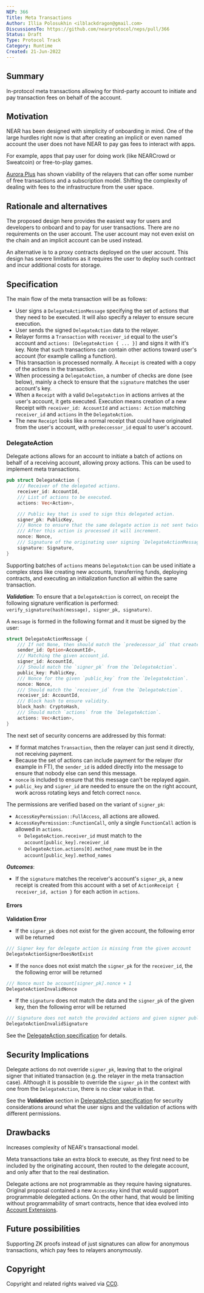 ```yaml
---
NEP: 366
Title: Meta Transactions
Author: Illia Polosukhin <ilblackdragon@gmail.com>
DiscussionsTo: https://github.com/nearprotocol/neps/pull/366
Status: Draft
Type: Protocol Track
Category: Runtime
Created: 21-Jun-2022
---
```


## Summary

In-protocol meta transactions allowing for third-party account to initiate and pay transaction fees on behalf of the account.

## Motivation

NEAR has been designed with simplicity of onboarding in mind. One of the large hurdles right now is that after creating an implicit or even named account the user does not have NEAR to pay gas fees to interact with apps.

For example, apps that pay user for doing work (like NEARCrowd or Sweatcoin) or free-to-play games.

[Aurora Plus](https://aurora.plus) has shown viability of the relayers that can offer some number of free transactions and a subscription model. Shifting the complexity of dealing with fees to the infrastructure from the user space.

## Rationale and alternatives

The proposed design here provides the easiest way for users and developers to onboard and to pay for user transactions.
There are no requirements on the user account. The user account may not even exist on the chain and an implicit account can be used instead.

An alternative is to a proxy contracts deployed on the user account.
This design has severe limitations as it requires the user to deploy such contract and incur additional costs for storage.

## Specification

The main flow of the meta transaction will be as follows:
 - User signs a `DelegateActionMessage` specifying the set of actions that they need to be executed. It will also specify a relayer to ensure secure execution.
 - User sends the signed `DelegateAction` data to the relayer.
 - Relayer forms a `Transaction` with `receiver_id` equal to the user's account and `actions: [DelegateAction { ... }]` and signs it with it's key. Note that such transactions can contain other actions toward user's account (for example calling a function).
 - This transaction is processed normally. A `Receipt` is created with a copy of the actions in the transaction.
 - When processing a `DelegateAction`, a number of checks are done (see below), mainly a check to ensure that the `signature` matches the user account's key.
 - When a `Receipt` with a valid `DelegateAction` in actions arrives at the user's account, it gets executed. Execution means creation of a new Receipt with `receiver_id: AccountId` and `actions: Action` matching `receiver_id` and `actions` in the `DelegateAction`.
 - The new `Receipt` looks like a normal receipt that could have originated from the user's account, with `predeccessor_id` equal to user's account.

### DelegateAction

Delegate actions allows for an account to initiate a batch of actions on behalf of a receiving account, allowing proxy actions. This can be used to implement meta transactions.

```rust
pub struct DelegateAction {
    /// Receiver of the delegated actions.
    receiver_id: AccountId,
    /// List of actions to be executed.
    actions: Vec<Action>,

    /// Public key that is used to sign this delegated action.
    signer_pk: PublicKey,
    /// Nonce to ensure that the same delegate action is not sent twice by a relayer and should match for given account's `signer_pk`.
    /// After this action is processed it will increment.
    nonce: Nonce,
    /// Signature of the originating user signing `DelegateActionMessage` formed out of the data in the `DelegateAction`.
    signature: Signature,
}
```

 Supporting batches of `actions` means `DelegateAction` can be used initiate a complex steps like creating new accounts, transferring funds, deploying contracts, and executing an initialization function all within the same transaction.

***Validation***:
To ensure that a `DelegateAction` is correct, on receipt the following signature verification is performed: `verify_signature(hash(message), signer_pk, signature)`.

A `message` is formed in the following format and it must be signed by the user:
```rust
struct DelegateActionMessage {
    /// If not None, then should match the `predecessor_id` that created the `DelegateAction`.
    sender_id: Option<AccountId>,
    /// Matching the given account_id.
    signer_id: AccountId,
    /// Should match the `signer_pk` from the `DelegateAction`.
    public_key: PublicKey,
    /// Nonce for the given `public_key` from the `DelegateAction`.
    nonce: Nonce,
    /// Should match the `receiver_id` from the `DelegateAction`.
    receiver_id: AccountId,
    /// Block hash to ensure validity.
    block_hash: CryptoHash,
    /// Should match `actions` from the `DelegateAction`.
    actions: Vec<Action>,
}
```

The next set of security concerns are addressed by this format:
 - If format matches `Transaction`, then the relayer can just send it directly, not receiving payment.
 - Because the set of actions can include payment for the relayer (for example in FT), the `sender_id` is added directly into the message to ensure that nobody else can send this message.
 - `nonce` is included to ensure that this message can't be replayed again.
 - `public_key` and `signer_id` are needed to ensure the on the right account, work across rotating keys and fetch correct `nonce`.

The permissions are verified based on the variant of `signer_pk`:
 - `AccessKeyPermission::FullAccess`, all actions are allowed.
 - `AccessKeyPermission::FunctionCall`, only a single `FunctionCall` action is allowed in `actions`.
    - `DelegateAction.receiver_id` must match to the `account[public_key].receiver_id`
    - `DelegateAction.actions[0].method_name` must be in the `account[public_key].method_names`

***Outcomes***:
- If the `signature` matches the receiver's account's `signer_pk`, a new receipt is created from this account with a set of `ActionReceipt { receiver_id, action }` for each action in `actions`.

#### Errors

**Validation Error**
- If the `signer_pk` does not exist for the given account, the following error will be returned
```rust
/// Signer key for delegate action is missing from the given account
DelegateActionSignerDoesNotExist
```

- If the `nonce` does not exist match the `signer_pk` for the `receiver_id`, the the following error will be returned
```rust
/// Nonce must be account[signer_pk].nonce + 1
DelegateActionInvalidNonce
```

- If the `signature` does not match the data and the `signer_pk` of the given key, then the following error will be returned
```rust
/// Signature does not match the provided actions and given signer public key.
DelegateActionInvalidSignature
```


See the [DelegateAction specification](specs/RuntimeSepc/Actions.md#DelegateAction) for details.

## Security Implications

Delegate actions do not override `signer_pk`, leaving that to the original signer that initiated transaction (e.g. the relayer in the meta transaction case). Although it is possible to override the `signer_pk` in the context with one from the `DelegateAction`, there is no clear value in that.

See the ***Validation*** section in [DelegateAction specification](specs/RuntimeSepc/Actions.md#DelegateAction) for security considerations around what the user signs and the validation of actions with different permissions.

## Drawbacks

Increases complexity of NEAR's transactional model.

Meta transactions take an extra block to execute, as they first need to be included by the originating account, then routed to the delegate account, and only after that to the real destination.

Delegate actions are not programmable as they require having signatures. Original proposal contained a new `AccessKey` kind that would support programmable delegated actions. On the other hand, that would be limiting without programmability of smart contracts, hence that idea evolved into [Account Extensions](https://github.com/nearprotocol/neps/pull/346).

## Future possibilities

Supporting ZK proofs instead of just signatures can allow for anonymous transactions, which pay fees to relayers anonymously.

## Copyright
[copyright]: #copyright

Copyright and related rights waived via [CC0](https://creativecommons.org/publicdomain/zero/1.0/).

